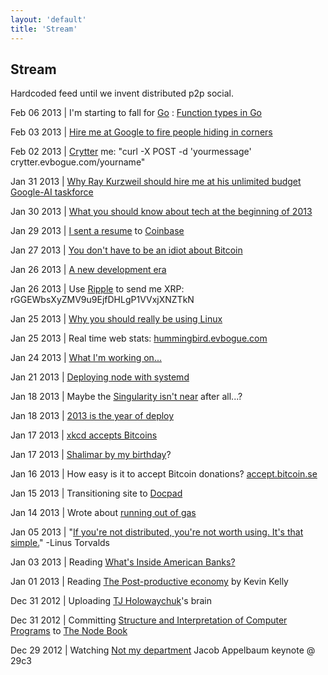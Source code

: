```yaml
--- 
layout: 'default'
title: 'Stream'
---
```


Stream
------

<p class="lead">Hardcoded feed until we invent distributed p2p social.</p>

Feb 06 2013 | I'm starting to fall for [Go](http://golang.org/) : [Function types in Go](http://jordanorelli.tumblr.com/post/42369331748/function-types-in-go-golang)

Feb 03 2013 | [Hire me at Google to fire people hiding in corners](/posts/googlecorners)

Feb 02 2013 | [Crytter](http://github.com/substack/crytter) me: "curl -X POST -d 'yourmessage' crytter.evbogue.com/yourname"

Jan 31 2013 | [Why Ray Kurzweil should hire me at his unlimited budget Google-AI taskforce](/posts/ai)

Jan 30 2013 | [What you should know about tech at the beginning of 2013](/posts/tech2013)

Jan 29 2013 | [I sent a resume](/posts/coinbase) to [Coinbase](http://coinbase.com)

Jan 27 2013 | [You don't have to be an idiot about Bitcoin](/posts/idiot)

Jan 26 2013 | [A new development era](http://blog.ziade.org/2013/01/25/a-new-development-era-essay)

Jan 26 2013 | Use [Ripple](http://ripple.com) to send me XRP: rGGEWbsXyZMV9u9EjfDHLgP1VVxjXNZTkN

Jan 25 2013 | [Why you should really be using Linux](/posts/linux)

Jan 25 2013 | Real time web stats: [hummingbird.evbogue.com](http://hummingbird.evbogue.com)

Jan 24 2013 | [What I'm working on...](/posts/workingon)

Jan 21 2013 | [Deploying node with systemd](http://savanne.be/articles/deploying-node-js-with-systemd/)

Jan 18 2013 | Maybe the [Singularity isn't near](http://www.edge.org/response-detail/23784) after all...?

Jan 18 2013 | [2013 is the year of deploy](/posts/deploy)

Jan 17 2013 | <a href="https://xkcd.com/bitcoin/">xkcd accepts Bitcoins</a>

Jan 17 2013 | <a href="/posts/shalimar">Shalimar by my birthday</a>? 

Jan 16 2013 | How easy is it to accept Bitcoin donations? <a href="http://accept.bitcoin.se/">accept.bitcoin.se</a>

Jan 15 2013 | Transitioning site to <a href="https://github.com/bevry/docpad/">Docpad</a>

Jan 14 2013 | Wrote about <a href="/posts/outofgas">running out of gas</a>

Jan 05 2013 | "<a href="http://youtu.be/4XpnKHJAok8?t=10m57s">If you're not distributed, you're not worth using. It's that simple.</a>" -Linus Torvalds 

Jan 03 2013 | Reading <a href="http://www.theatlantic.com/magazine/archive/2013/01/whats-inside-americas-banks/309196/">What's Inside American Banks?</a>

Jan 01 2013 | Reading <a href="http://www.kk.org/thetechnium/archives/2013/01/the_post-produc.php">The Post-productive economy</a> by Kevin Kelly

Dec 31 2012 | Uploading <a href="https://github.com/visionmedia">TJ Holowaychuk</a>'s brain

Dec 31 2012 | Committing <a href="http://mitpress.mit.edu/sicp/full-text/book/book-Z-H-4.html#%_toc_start">Structure and Interpretation of Computer Programs</a> to <a href="https://github.com/evbogue/thenodebook">The Node Book</a>

Dec 29 2012 | Watching <a href="https://www.youtube.com/watch?v=QNsePZj_Yks">Not my department</a> Jacob Appelbaum keynote @ 29c3 

